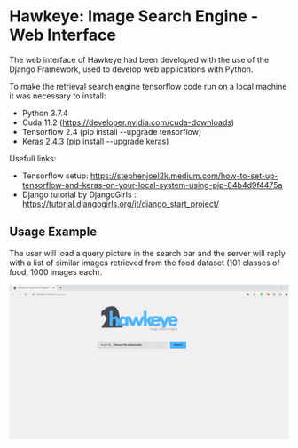# Hawkeye: Image Search Engine - Web Interface

The web interface of Hawkeye had been developed with the use of the Django Framework, used to develop web applications with Python.

To make the retrieval search engine tensorflow code run on a local machine it was necessary to install:
- Python 3.7.4
- Cuda 11.2  (https://developer.nvidia.com/cuda-downloads)
- Tensorflow 2.4 (pip install --upgrade tensorflow)
- Keras 2.4.3 (pip install --upgrade keras)

Usefull links: 
- Tensorflow setup: https://stephenjoel2k.medium.com/how-to-set-up-tensorflow-and-keras-on-your-local-system-using-pip-84b4d9f4475a
- Django tutorial by DjangoGirls : https://tutorial.djangogirls.org/it/django_start_project/

## Usage Example

The user will load a query picture in the search bar and the server will reply with a list of similar images retrieved from the food dataset (101 classes of food, 1000 images each).

![usage](./usage.gif)

